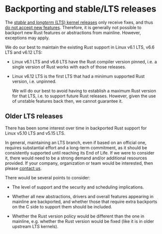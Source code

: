 # Backporting and stable/LTS releases

The [_stable_ and _longterm_ (LTS) kernel releases](https://www.kernel.org/category/releases.html) only receive fixes, and thus [do not accept new features](https://docs.kernel.org/process/stable-kernel-rules.html). Therefore, it is generally not possible to backport new Rust features or abstractions from mainline. However, exceptions may apply.

We do our best to maintain the existing Rust support in Linux v6.1 LTS, v6.6 LTS and v6.12 LTS:

  - Linux v6.1 LTS and v6.6 LTS have the Rust compiler version pinned, i.e. a single version of Rust works with each of those releases.

  - Linux v6.12 LTS is the first LTS that had a minimum supported Rust version, i.e. unpinned.

    We will do our best to avoid having to establish a maximum Rust version for that LTS, i.e. to support future Rust releases. However, given the use of unstable features back then, we cannot guarantee it.

## Older LTS releases

There has been some interest over time in backported Rust support for Linux v5.10 LTS and v5.15 LTS.

In general, maintaining an LTS branch, even if based on an official one, requires substantial effort and a long-term commitment, as it should be consistently supported until reaching its End of Life. If we were to consider it, there would need to be a strong demand and/or additional resources provided. If your company, organization or team would be interested, then please [contact us](Contact.md).

There would be several points to consider:

  - The level of support and the security and scheduling implications.

  - Whether all new abstractions, drivers and overall features appearing in mainline are backported, and whether those that require extra backports on the C side to support them should be included.

  - Whether the Rust version policy would be different than the one in mainline, e.g. whether the Rust version would be fixed (like it is in older upstream LTS kernels).
